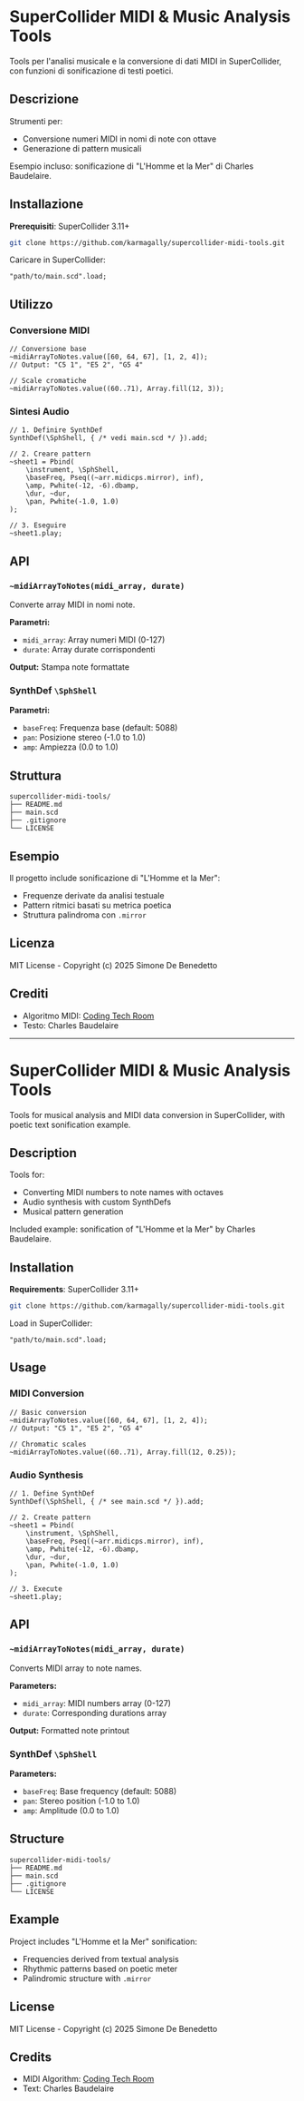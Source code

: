 # SuperCollider MIDI & Music Analysis Tools

Tools per l'analisi musicale e la conversione di dati MIDI in SuperCollider, con funzioni di sonificazione di testi poetici.

## Descrizione

Strumenti per:
- Conversione numeri MIDI in nomi di note con ottave
- Generazione di pattern musicali

Esempio incluso: sonificazione di "L'Homme et la Mer" di Charles Baudelaire.

## Installazione

**Prerequisiti**: SuperCollider 3.11+

```bash
git clone https://github.com/karmagally/supercollider-midi-tools.git
```

Caricare in SuperCollider:
```supercollider
"path/to/main.scd".load;
```

## Utilizzo

### Conversione MIDI

```supercollider
// Conversione base
~midiArrayToNotes.value([60, 64, 67], [1, 2, 4]);
// Output: "C5 1", "E5 2", "G5 4"

// Scale cromatiche
~midiArrayToNotes.value((60..71), Array.fill(12, 3));
```

### Sintesi Audio

```supercollider
// 1. Definire SynthDef
SynthDef(\SphShell, { /* vedi main.scd */ }).add;

// 2. Creare pattern
~sheet1 = Pbind(
    \instrument, \SphShell,
    \baseFreq, Pseq((~arr.midicps.mirror), inf),
    \amp, Pwhite(-12, -6).dbamp,
    \dur, ~dur,
    \pan, Pwhite(-1.0, 1.0)
);

// 3. Eseguire
~sheet1.play;
```

## API

### `~midiArrayToNotes(midi_array, durate)`

Converte array MIDI in nomi note.

**Parametri:**
- `midi_array`: Array numeri MIDI (0-127)
- `durate`: Array durate corrispondenti

**Output:** Stampa note formattate

### SynthDef `\SphShell`

**Parametri:**
- `baseFreq`: Frequenza base (default: 5088)
- `pan`: Posizione stereo (-1.0 to 1.0)  
- `amp`: Ampiezza (0.0 to 1.0)

## Struttura

```
supercollider-midi-tools/
├── README.md
├── main.scd
├── .gitignore
└── LICENSE
```

## Esempio

Il progetto include sonificazione di "L'Homme et la Mer":
- Frequenze derivate da analisi testuale
- Pattern ritmici basati su metrica poetica
- Struttura palindroma con `.mirror`

## Licenza

MIT License - Copyright (c) 2025 Simone De Benedetto

## Crediti

- Algoritmo MIDI: [Coding Tech Room](https://codingtechroom.com/question/convert-midi-note-numbers-to-names-and-octaves)
- Testo: Charles Baudelaire

---

# SuperCollider MIDI & Music Analysis Tools

Tools for musical analysis and MIDI data conversion in SuperCollider, with poetic text sonification example.

## Description

Tools for:
- Converting MIDI numbers to note names with octaves
- Audio synthesis with custom SynthDefs
- Musical pattern generation

Included example: sonification of "L'Homme et la Mer" by Charles Baudelaire.

## Installation

**Requirements**: SuperCollider 3.11+

```bash
git clone https://github.com/karmagally/supercollider-midi-tools.git
```

Load in SuperCollider:
```supercollider
"path/to/main.scd".load;
```

## Usage

### MIDI Conversion

```supercollider
// Basic conversion
~midiArrayToNotes.value([60, 64, 67], [1, 2, 4]);
// Output: "C5 1", "E5 2", "G5 4"

// Chromatic scales
~midiArrayToNotes.value((60..71), Array.fill(12, 0.25));
```

### Audio Synthesis

```supercollider
// 1. Define SynthDef
SynthDef(\SphShell, { /* see main.scd */ }).add;

// 2. Create pattern
~sheet1 = Pbind(
    \instrument, \SphShell,
    \baseFreq, Pseq((~arr.midicps.mirror), inf),
    \amp, Pwhite(-12, -6).dbamp,
    \dur, ~dur,
    \pan, Pwhite(-1.0, 1.0)
);

// 3. Execute
~sheet1.play;
```

## API

### `~midiArrayToNotes(midi_array, durate)`

Converts MIDI array to note names.

**Parameters:**
- `midi_array`: MIDI numbers array (0-127)
- `durate`: Corresponding durations array

**Output:** Formatted note printout

### SynthDef `\SphShell`

**Parameters:**
- `baseFreq`: Base frequency (default: 5088)
- `pan`: Stereo position (-1.0 to 1.0)
- `amp`: Amplitude (0.0 to 1.0)

## Structure

```
supercollider-midi-tools/
├── README.md
├── main.scd
├── .gitignore
└── LICENSE
```

## Example

Project includes "L'Homme et la Mer" sonification:
- Frequencies derived from textual analysis
- Rhythmic patterns based on poetic meter
- Palindromic structure with `.mirror`

## License

MIT License - Copyright (c) 2025 Simone De Benedetto

## Credits

- MIDI Algorithm: [Coding Tech Room](https://codingtechroom.com/question/convert-midi-note-numbers-to-names-and-octaves)
- Text: Charles Baudelaire
